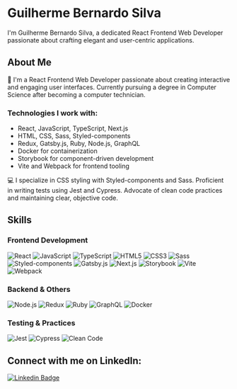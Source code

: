 # Guilherme Bernardo Silva

I'm Guilherme Bernardo Silva, a dedicated React Frontend Web Developer passionate about crafting elegant and user-centric applications.

## About Me

🚀 I'm a React Frontend Web Developer passionate about creating interactive and engaging user interfaces. Currently pursuing a degree in Computer Science after becoming a computer technician.

### Technologies I work with:

- React, JavaScript, TypeScript, Next.js
- HTML, CSS, Sass, Styled-components
- Redux, Gatsby.js, Ruby, Node.js, GraphQL
- Docker for containerization
- Storybook for component-driven development
- Vite and Webpack for frontend tooling

💻 I specialize in CSS styling with Styled-components and Sass. Proficient in writing tests using Jest and Cypress. Advocate of clean code practices and maintaining clear, objective code.

## Skills

### Frontend Development

![React](https://img.shields.io/badge/-React-61DAFB?style=for-the-badge&logo=react&logoColor=white)
![JavaScript](https://img.shields.io/badge/-JavaScript-F7DF1E?style=for-the-badge&logo=javascript&logoColor=white)
![TypeScript](https://img.shields.io/badge/-TypeScript-3178C6?style=for-the-badge&logo=typescript&logoColor=white)
![HTML5](https://img.shields.io/badge/-HTML5-E34F26?style=for-the-badge&logo=html5&logoColor=white)
![CSS3](https://img.shields.io/badge/-CSS3-1572B6?style=for-the-badge&logo=css3&logoColor=white)
![Sass](https://img.shields.io/badge/-Sass-CC6699?style=for-the-badge&logo=sass&logoColor=white)
![Styled-components](https://img.shields.io/badge/-Styled_components-DB7093?style=for-the-badge&logo=styled-components&logoColor=white)
![Gatsby.js](https://img.shields.io/badge/-Gatsby.js-663399?style=for-the-badge&logo=gatsby&logoColor=white)
![Next.js](https://img.shields.io/badge/-Next.js-000000?style=for-the-badge&logo=next.js&logoColor=white)
![Storybook](https://img.shields.io/badge/-Storybook-FF4785?style=for-the-badge&logo=storybook&logoColor=white)
![Vite](https://img.shields.io/badge/-Vite-646CFF?style=for-the-badge&logo=vite&logoColor=white)
![Webpack](https://img.shields.io/badge/-Webpack-8DD6F9?style=for-the-badge&logo=webpack&logoColor=black)

### Backend & Others

![Node.js](https://img.shields.io/badge/-Node.js-339933?style=for-the-badge&logo=node.js&logoColor=white)
![Redux](https://img.shields.io/badge/-Redux-764ABC?style=for-the-badge&logo=redux&logoColor=white)
![Ruby](https://img.shields.io/badge/-Ruby-CC342D?style=for-the-badge&logo=ruby&logoColor=white)
![GraphQL](https://img.shields.io/badge/-GraphQL-E10098?style=for-the-badge&logo=graphql&logoColor=white)
![Docker](https://img.shields.io/badge/-Docker-2496ED?style=for-the-badge&logo=docker&logoColor=white)

### Testing & Practices

![Jest](https://img.shields.io/badge/-Jest-C21325?style=for-the-badge&logo=jest&logoColor=white)
![Cypress](https://img.shields.io/badge/-Cypress-17202C?style=for-the-badge&logo=cypress&logoColor=white)
![Clean Code](https://img.shields.io/badge/-Clean_Code-008000?style=for-the-badge)

## Connect with me on LinkedIn:

[![Linkedin Badge](https://img.shields.io/badge/-Guilherme_Bernardo-0077B5?style=for-the-badge&logo=Linkedin&logoColor=white&link=https://www.linkedin.com/in/guilherme-bernardo-silva-789217194/)](https://www.linkedin.com/in/guilherme-bernardo-silva-789217194/)
